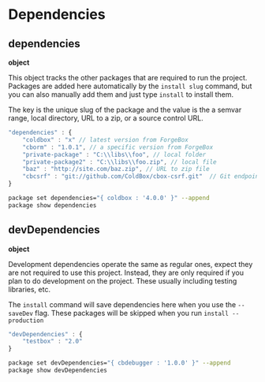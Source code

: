 # Dependencies

## dependencies

**object**

This object tracks the other packages that are required to run the project.  Packages are added here automatically by the `install slug` command, but you can also manually add them and just type `install` to install them.

The key is the unique slug of the package and the value is the a semvar range, local directory, URL to a zip, or a source control URL.

```javascript
"dependencies" : {
    "coldbox" : "x" // latest version from ForgeBox
    "cborm" : "1.0.1", // a specific version from ForgeBox
    "private-package" : "C:\\libs\\foo", // local folder
    "private-package2" : "C:\\libs\\foo.zip", // local file
    "baz" : "http://site.com/baz.zip", // URL to zip file
    "cbcsrf" : "git://github.com/ColdBox/cbox-csrf.git"  // Git endpoint
}
```

```bash
package set dependencies="{ coldbox : '4.0.0' }" --append
package show dependencies
```

## devDependencies

**object**

Development dependencies operate the same as regular ones, expect they are not required to use this project.  Instead, they are only required if you plan to do development on the project.  These usually including testing libraries, etc.

The `install` command will save dependencies here when you use the `--saveDev` flag.  These packages will be skipped when you run `install --production`

```javascript
"devDependencies" : {
    "testbox" : "2.0"
}
```

```bash
package set devDependencies="{ cbdebugger : '1.0.0' }" --append
package show devDependencies
```





